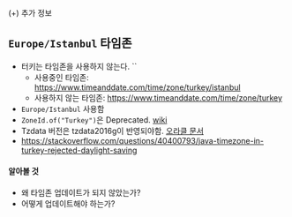 (+) 추가 정보

## `Europe/Istanbul` 타임존

- 터키는 타임존을 사용하지 않는다. ``
  - 사용중인 타임존: https://www.timeanddate.com/time/zone/turkey/istanbul
  - 사용하지 않는 타임존: https://www.timeanddate.com/time/zone/turkey
- `Europe/Istanbul` 사용함
- `ZoneId.of("Turkey")`은 Deprecated. [wiki](https://en.wikipedia.org/wiki/List_of_tz_database_time_zones)
- Tzdata 버전은 tzdata2016g이 반영되야함. [오라클 문서](https://www.oracle.com/technetwork/java/javase/tzdata-versions-138805.html)
- https://stackoverflow.com/questions/40400793/java-timezone-in-turkey-rejected-daylight-saving

#### 알아볼 것

- 왜 타임존 업데이트가 되지 않았는가?
- 어떻게 업데이트해야 하는가?
